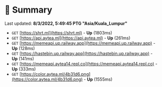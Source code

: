 # 📖 Summary
Last updated: **8/3/2022, 5:49:45 PTG "Asia/Kuala_Lumpur"**

- `GET` [https://shrt.ml](https://shrt.ml) - **Up** (1803ms)
- `GET` [https://api.aytea.ml](https://api.aytea.ml) - **Up** (261ms)
- `GET` [https://memeapi.up.railway.app](https://memeapi.up.railway.app) - **Up** (128ms)
- `GET` [https://hastebin.up.railway.app](https://hastebin.up.railway.app) - **Up** (141ms)
- `GET` [https://memeapi.aytea14.repl.co](https://memeapi.aytea14.repl.co) - **Up** (333ms)
- `GET` [https://color.aytea.ml/4b31d6.png](https://color.aytea.ml/4b31d6.png) - **Up** (1555ms)
